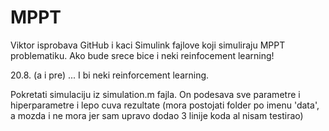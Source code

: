 # MPPT
Viktor isprobava GitHub i kaci Simulink fajlove koji simuliraju MPPT problematiku. Ako bude srece bice i neki reinfocement learning!

20.8. (a i pre) ... I bi neki reinforcement learning.

Pokretati simulaciju iz simulation.m fajla. On podesava sve parametre i hiperparametre i lepo cuva rezultate (mora postojati folder po imenu 'data', a mozda i ne mora jer sam upravo dodao 3 linije koda al nisam testirao)
